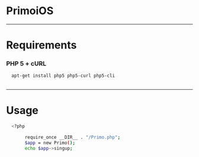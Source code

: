 # PrimoiOS

-------------
# Requirements

### PHP 5 + cURL
```sh 
  apt-get install php5 php5-curl php5-cli
  
```
-------------

# Usage 

```sh
  <?php
  
       require_once __DIR__ . "/Primo.php";
       $app = new Primo();
       echo $app->singup;
```
